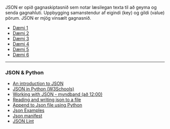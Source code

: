 JSON er opið gagnaskiptasnið sem notar læsilegan texta til að geyma og senda gagnahluti. 
Uppbygging samanstendur af eigindi (key) og gildi (value) pörum. JSON er mjög vinsælt gagnasnið.

* [Dæmi 1](1_JSON_Syntax.json)
* [Dæmi 2](2_JSON_EXAMPLES.json)
* [Dæmi 3](3_JsonToDictionary.py)
* [Dæmi 4](4_dictionaryToJson.py)
* [Dæmi 5](5_lesa_skra.py)
* [Dæmi 6](6_skrifa_skra.py)

---

### JSON & Python

* [An introduction to JSON](https://towardsdatascience.com/an-introduction-to-json-c9acb464f43e)
* [JSON in Python (W3Schools)](https://www.w3schools.com/python/python_json.asp)
* [Working with JSON - myndband (að 12:00)](https://www.youtube.com/watch?v=9N6a-VLBa2I)
* [Reading and writing json to a file](https://www.geeksforgeeks.org/reading-and-writing-json-to-a-file-in-python/)
* [Append to Json file using Python](https://www.geeksforgeeks.org/append-to-json-file-using-python/)
* [Json Examples](https://json.org/example.html)
* [Json manifest](https://developers.google.com/web/fundamentals/web-app-manifest/?utm_source=devtools)
* [JSON Lint](https://jsonlint.com/)
